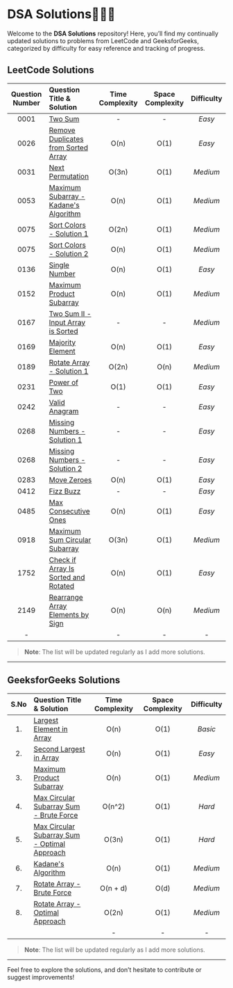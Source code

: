 # DSA Solutions🧑🏻‍💻

Welcome to the **DSA Solutions** repository! Here, you’ll find my continually updated solutions to problems from LeetCode and GeeksforGeeks, categorized by difficulty for easy reference and tracking of progress.

## LeetCode Solutions

| Question Number | Question Title & Solution                                                                 | Time Complexity | Space Complexity | Difficulty |
| :-------------: | :---------------------------------------------------------------------------------------- | :-------------: | :--------------: | :--------: |
|      0001       | [Two Sum](leetcode_easy/TwoSum.java)                                                      |        -        |        -         |   _Easy_   |
|      0026       | [Remove Duplicates from Sorted Array](leetcode_easy/RemoveDuplicatesfromSortedArray.java) |      O(n)       |       O(1)       |   _Easy_   |
|      0031       | [Next Permutation](leetcode_medium/NextPermutation.java)                                  |      O(3n)      |       O(1)       |  _Medium_  |
|      0053       | [Maximum Subarray - Kadane's Algorithm](leetcode_medium/MaximumSubarray.java)             |      O(n)       |       O(1)       |  _Medium_  |
|      0075       | [Sort Colors - Solution 1](leetcode_medium/SortColorsSol1.java)                           |      O(2n)      |       O(1)       |  _Medium_  |
|      0075       | [Sort Colors - Solution 2](leetcode_medium/SortColorsSol2.java)                           |      O(n)       |       O(1)       |  _Medium_  |
|      0136       | [Single Number](leetcode_easy/SingleNumber.java)                                          |      O(n)       |       O(1)       |   _Easy_   |
|      0152       | [Maximum Product Subarray](leetcode_medium/MaximumProductSubarray.java)                   |      O(n)       |       O(1)       |  _Medium_  |
|      0167       | [Two Sum II - Input Array is Sorted](leetcode_medium/TwoSumII.java)                       |        -        |        -         |  _Medium_  |
|      0169       | [Majority Element](leetcode_easy/MajorityElement.java)                                    |      O(n)       |       O(1)       |   _Easy_   |
|      0189       | [Rotate Array - Solution 1](leetcode_medium/RotateArray.java)                             |      O(2n)      |       O(n)       |  _Medium_  |
|      0231       | [Power of Two](leetcode_easy/PowerOfTwo.java)                                             |      O(1)       |       O(1)       |   _Easy_   |
|      0242       | [Valid Anagram](leetcode_easy/ValidAnagram.java)                                          |        -        |        -         |   _Easy_   |
|      0268       | [Missing Numbers - Solution 1](leetcode_easy/MissingNumbers.java)                         |        -        |        -         |   _Easy_   |
|      0268       | [Missing Numbers - Solution 2](leetcode_easy/MissingNumbersSol2.java)                     |        -        |        -         |   _Easy_   |
|      0283       | [Move Zeroes](leetcode_easy/MoveZeroes.java)                                              |      O(n)       |       O(1)       |   _Easy_   |
|      0412       | [Fizz Buzz](leetcode_easy/FizzBuzz.java)                                                  |        -        |        -         |   _Easy_   |
|      0485       | [Max Consecutive Ones](leetcode_easy/MaxConsecutiveOnes.java)                             |      O(n)       |       O(1)       |   _Easy_   |
|      0918       | [Maximum Sum Circular Subarray](leetcode_medium/MaximumSumCircularSubarray.java)          |      O(3n)      |       O(1)       |  _Medium_  |
|      1752       | [Check if Array Is Sorted and Rotated](leetcode_easy/ArrayIsSortedandRotated.java)        |      O(n)       |       O(1)       |   _Easy_   |
|      2149       | [Rearrange Array Elements by Sign](leetcode_medium/RearrangeArrayElementsbySign.java)     |      O(n)       |       O(n)       |  _Medium_  |
|        -        | []()                                                                                      |        -        |        -         |    _-_     |

> **Note**: The list will be updated regularly as I add more solutions.

---

## GeeksforGeeks Solutions

| S.No | Question Title & Solution                                                                     | Time Complexity | Space Complexity | Difficulty |
| :--: | :-------------------------------------------------------------------------------------------- | :-------------: | :--------------: | :--------: |
|  1.  | [Largest Element in Array](GeeksforGeeks/LargestElementinArray.java)                          |      O(n)       |       O(1)       |  _Basic_   |
|  2.  | [Second Largest in Array](GeeksforGeeks/SecondLargest.java)                                   |      O(n)       |       O(1)       |   _Easy_   |
|  3.  | [Maximum Product Subarray](GeeksforGeeks/MaximumProductSubarray.java)                         |      O(n)       |       O(1)       |  _Medium_  |
|  4.  | [Max Circular Subarray Sum - Brute Force](GeeksforGeeks/MaxCircularSubarraySumSol1.java)      |     O(n^2)      |       O(1)       |   _Hard_   |
|  5.  | [Max Circular Subarray Sum - Optimal Approach](GeeksforGeeks/MaxCircularSubarraySumSol2.java) |      O(3n)      |       O(1)       |   _Hard_   |
|  6.  | [Kadane's Algorithm](GeeksforGeeks/KadaneAlgorithm.java)                                      |      O(n)       |       O(1)       |  _Medium_  |
|  7.  | [Rotate Array - Brute Force](GeeksforGeeks/RotateArraySol1.java)                              |    O(n + d)     |       O(d)       |  _Medium_  |
|  8.  | [Rotate Array - Optimal Approach](GeeksforGeeks/RotateArraySol2.java)                         |      O(2n)      |       O(1)       |  _Medium_  |
|      | [](GeeksforGeeks/)                                                                            |        -        |        -         |    _-_     |

> **Note**: The list will be updated regularly as I add more solutions.

---

Feel free to explore the solutions, and don’t hesitate to contribute or suggest improvements!
